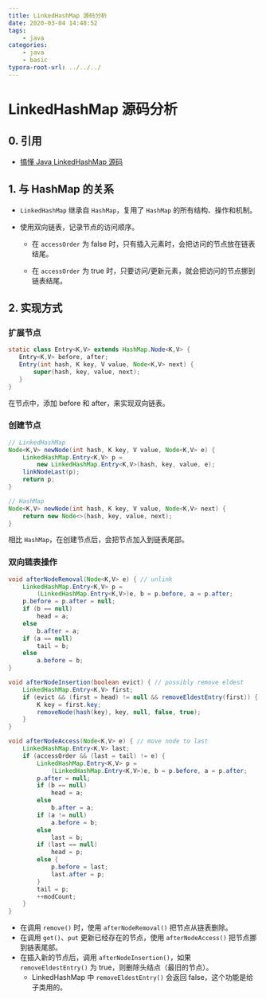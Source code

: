 ```yaml
---
title: LinkedHashMap 源码分析
date: 2020-03-04 14:48:52
tags:
	- java
categories:
	- java
	- basic
typora-root-url: ../../../
---
```


# LinkedHashMap 源码分析

## 0. 引用

- [搞懂 Java LinkedHashMap 源码](https://juejin.im/post/5ace2bde6fb9a028e25deca8)

## 1. 与 HashMap 的关系

- `LinkedHashMap` 继承自 `HashMap`，复用了 `HashMap` 的所有结构、操作和机制。

- 使用双向链表，记录节点的访问顺序。

  - 在 `accessOrder` 为 false 时，只有插入元素时，会把访问的节点放在链表结尾。

  - 在 `accessOrder` 为 true 时，只要访问/更新元素，就会把访问的节点挪到链表结尾。


## 2. 实现方式

### 扩展节点

```java
static class Entry<K,V> extends HashMap.Node<K,V> {
   Entry<K,V> before, after;
   Entry(int hash, K key, V value, Node<K,V> next) {
       super(hash, key, value, next);
   }
}
```

在节点中，添加 before 和 after，来实现双向链表。

### 创建节点

```java
// LinkedHashMap
Node<K,V> newNode(int hash, K key, V value, Node<K,V> e) {
    LinkedHashMap.Entry<K,V> p =
        new LinkedHashMap.Entry<K,V>(hash, key, value, e);
    linkNodeLast(p);
    return p;
}

// HashMap
Node<K,V> newNode(int hash, K key, V value, Node<K,V> next) {
  	return new Node<>(hash, key, value, next);
}
```

相比 `HashMap`，在创建节点后，会把节点加入到链表尾部。

### 双向链表操作

```java
void afterNodeRemoval(Node<K,V> e) { // unlink
    LinkedHashMap.Entry<K,V> p =
        (LinkedHashMap.Entry<K,V>)e, b = p.before, a = p.after;
    p.before = p.after = null;
    if (b == null)
        head = a;
    else
        b.after = a;
    if (a == null)
        tail = b;
    else
        a.before = b;
}

void afterNodeInsertion(boolean evict) { // possibly remove eldest
    LinkedHashMap.Entry<K,V> first;
    if (evict && (first = head) != null && removeEldestEntry(first)) {
        K key = first.key;
        removeNode(hash(key), key, null, false, true);
    }
}

void afterNodeAccess(Node<K,V> e) { // move node to last
    LinkedHashMap.Entry<K,V> last;
    if (accessOrder && (last = tail) != e) {
        LinkedHashMap.Entry<K,V> p =
            (LinkedHashMap.Entry<K,V>)e, b = p.before, a = p.after;
        p.after = null;
        if (b == null)
            head = a;
        else
            b.after = a;
        if (a != null)
            a.before = b;
        else
            last = b;
        if (last == null)
            head = p;
        else {
            p.before = last;
            last.after = p;
        }
        tail = p;
        ++modCount;
    }
}
```

- 在调用 `remove()` 时，使用 `afterNodeRemoval()` 把节点从链表删除。
- 在调用 `get()`、`put` 更新已经存在的节点，使用 `afterNodeAccess()` 把节点挪到链表尾部。
- 在插入新的节点后，调用 `afterNodeInsertion()`，如果 `removeEldestEntry()` 为 true，则删除头结点（最旧的节点）。
  - LinkedHashMap 中 `removeEldestEntry()` 会返回 false，这个功能是给子类用的。